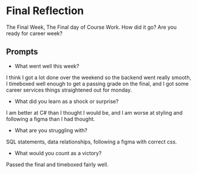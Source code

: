 # Final Reflection

The Final Week, The Final day of Course Work. How did it go? Are you ready for career week?

## Prompts

- What went well this week?

I think I got a lot done over the weekend so the backend went really smooth, I timeboxed well enough to get a passing grade on the final,
and I got some career services things straightened out for monday.

- What did you learn as a shock or surprise?

I am better at C# than I thought I would be, and I am worse at styling and following a figma than I had thought.

- What are you struggling with?

SQL statements, data relationships, following a figma with correct css.

- What would you count as a victory?

Passed the final and timeboxed fairly well.
